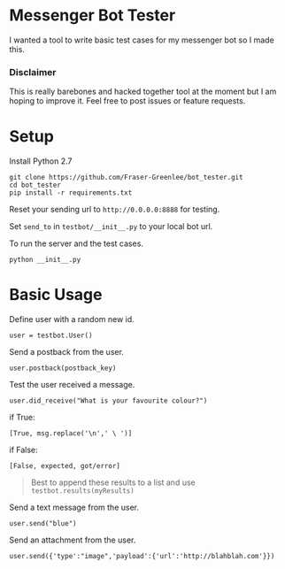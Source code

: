 # Messenger Bot Tester

I wanted a tool to write basic test cases for my messenger bot so I made this.


### Disclaimer

This is really barebones and hacked together tool at the moment but I am hoping to improve it. Feel free to post issues or feature requests.


# Setup

Install Python 2.7

```
git clone https://github.com/Fraser-Greenlee/bot_tester.git
cd bot_tester
pip install -r requirements.txt
```

Reset your sending url to `http://0.0.0.0:8888` for testing.

Set `send_to` in `testbot/__init__.py` to your local bot url.

To run the server and the test cases.

`python __init__.py`

# Basic Usage

Define user with a random new id.

`user = testbot.User()`

Send a postback from the user.

`user.postback(postback_key)`

Test the user received a message.

`user.did_receive("What is your favourite colour?")`

if True:

`[True, msg.replace('\n',' \ ')]`

if False:

`[False, expected, got/error]`

> Best to append these results to a list and use `testbot.results(myResults)`

Send a text message from the user.

`user.send("blue")`

Send an attachment from the user.

`user.send({'type':"image",'payload':{'url':'http://blahblah.com'}})`
